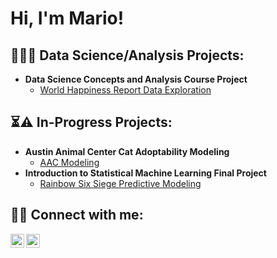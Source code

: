 <h1>Hi, I'm Mario! </h1>

<h2>👨‍💻🧪 Data Science/Analysis Projects:</h2>

- <b>Data Science Concepts and Analysis Course Project</b>
  - [World Happiness Report Data Exploration](https://github.com/mtapia-pacheco/pstat100_course_project)
 
<h2>⏳⚠️ In-Progress Projects:</h2>

- <b>Austin Animal Center Cat Adoptability Modeling</b>
  - [AAC Modeling](https://github.com/mtapia-pacheco/aac_cat_adoptability)
- <b>Introduction to Statistical Machine Learning Final Project</b>
  - [Rainbow Six Siege Predictive Modeling]()

<h2> 🤳📲 Connect with me:</h2>

[<img align="left" alt="mtapiapacheco | LinkedIn" width="22px" src="https://upload.wikimedia.org/wikipedia/commons/8/81/LinkedIn_icon.svg" />][LinkedIn]
[<img align="left" alt="mariotapia | Handshake" width="22px" src="https://play-lh.googleusercontent.com/vYE9EZNjWSWt42dWI8EEl98pouRX5dnqBBH21Yc9mZgk92sL3sN64Pib8Xw60_WX-Q=w240-h480-rw"/>][Handshake]


[LinkedIn]: https://www.linkedin.com/in/mariotapiapacheco/
[Handshake]: https://app.joinhandshake.com/stu/users/24142624

<!--
